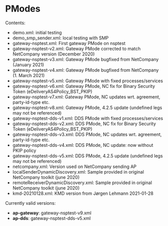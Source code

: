 # PModes

Contents:

- demo.xml: initial testing
- demo_smp_sender.xml: local testing with SMP
- gateway-nsptest.xml: First gateway PMode on nsptest
- gateway-nsptest-v2.xml: Gateway PMode corrected to match NetCompany version (December 2020)
- gateway-nsptest-v3.xml: Gateway PMode bugfixed from NetCompany (January 2021)
- gateway-nsptest-v4.xml: Gateway PMode bugfixed from NetCompany (1. March 2021)
- gateway-nsptest-v5.xml: Gateway PMode with fixed processes/services
- gateway-nsptest-v6.xml: Gateway PMode, NC fix for Binary Security Token (eDeliveryAS4Policy_BST_PKIP)
- gateway-nsptest-v7.xml: Gateway PMode, NC updates wrt. agreement, party-id-type etc.
- gateway-nsptest-v8.xml: Gateway PMode, 4.2.5 update (undefined legs may not be referenced)
- gateway-nsptest-dds-v1.xml: DDS PMode with fixed processes/services
- gateway-nsptest-dds-v2.xml: DDS PMode, NC fix for Binary Security Token (eDeliveryAS4Policy_BST_PKIP)
- gateway-nsptest-dds-v3.xml: DDS PMode, NC updates wrt. agreement, party-id-type etc.
- gateway-nsptest-dds-v4.xml: DDS PMode, NC update: now without PKIP policy
- gateway-nsptest-dds-v5.xml: DDS PMode, 4.2.5 update (undefined legs may not be referenced)
- netcompany.xml: Version used on NetCompany sending AP
- localSenderDynamicDiscovery.xml: Sample provided in original NetCompany toolkit (june 2020)
- remoteReceiverDynamicDiscovery.xml: Sample provided in original NetCompany toolkit (june 2020)
- kmd-20210128.xml: KMD version from Jørgen Lehmann 2021-01-28

Currently valid versions:
- **ap-gateway**: gateway-nsptest-v9.xml
- **ap-dds**: gateway-nsptest-dds-v5.xml
